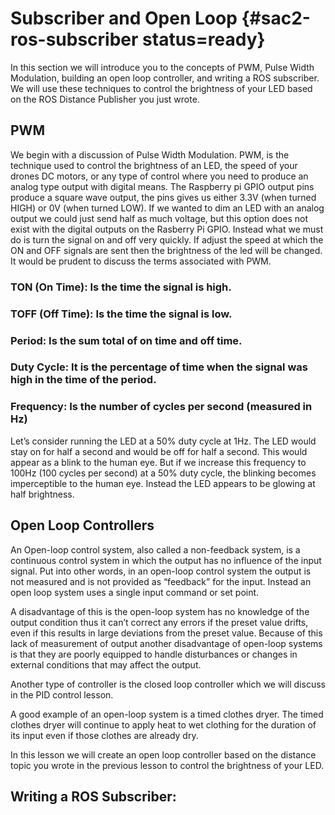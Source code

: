 # Subscriber and Open Loop {#sac2-ros-subscriber status=ready}
In this section we will introduce you to the concepts of PWM, Pulse Width Modulation, building an open loop controller, and writing a ROS subscriber. We will use these techniques to control the brightness of your LED based on the ROS Distance Publisher you just wrote.

## PWM

We begin with a discussion of Pulse Width Modulation. PWM, is the technique used to control the brightness of  an LED, the speed of your drones DC motors, or any type of control where you need to produce an analog type output with digital means.
The Raspberry pi GPIO output pins produce a square wave output, the pins gives us either 3.3V (when turned HIGH) or 0V (when turned LOW). If we wanted to dim an LED with an analog output we could just send half as much voltage, but this option does not exist with the digital outputs on the Rasberry Pi GPIO. Instead what we must do is turn the signal on and off very quickly. If adjust the speed at which the ON and OFF signals are sent then the brightness of the led will be changed.
It would be prudent to discuss the terms associated with PWM.

### TON (On Time): Is the time the signal is high.
### TOFF (Off Time): Is the time the signal is low.
### Period: Is the sum total of on time and off time.
### Duty Cycle: It is the percentage of time when the signal was high in the time of the period.
### Frequency: Is the number of cycles per second (measured in Hz)

Let’s consider running the LED at a 50% duty cycle at 1Hz. The LED would stay on for half a second and would be off for half a second. This would appear as a blink to the human eye. But if we increase this frequency to 100Hz (100 cycles per second) at a 50% duty cycle, the blinking becomes imperceptible to the human eye. Instead the LED appears to be glowing at half brightness. 

## Open Loop Controllers

An Open-loop control system, also called a non-feedback system, is a continuous control system in which the output has no influence of the input signal. Put into other words, in an open-loop control system the output is not measured and is not provided as “feedback” for the input. Instead an open loop system uses a single input command or set point.

A disadvantage of this is the open-loop system has no knowledge of the output condition thus it can’t correct any errors if the preset value drifts, even if this results in large deviations from the preset value.
Because of this lack of measurement of output another disadvantage of open-loop systems is that they are poorly equipped to handle disturbances or changes in external conditions that may affect the output.

Another type of controller is the closed loop controller which we will discuss in the PID control lesson.

A good example of an open-loop system is a timed clothes dryer. The timed clothes dryer will continue to apply heat to wet clothing for the duration of its input even if those clothes are already dry. 

In this lesson we will create an open loop controller based on the distance topic you wrote in the previous lesson to control the brightness of your LED.

## Writing a ROS Subscriber:

